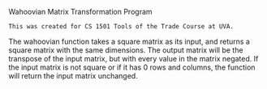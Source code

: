 Wahoovian Matrix Transformation Program

    This was created for CS 1501 Tools of the Trade Course at UVA.  

The wahoovian function takes a square matrix as its input, and returns a square matrix with the same dimensions.
The output matrix will be the transpose of the input matrix, but with every value in the matrix negated.
If the input matrix is not square or if it has 0 rows and columns, the function will return the input matrix unchanged.
